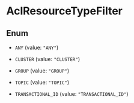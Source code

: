 

# AclResourceTypeFilter

## Enum


* `ANY` (value: `"ANY"`)

* `CLUSTER` (value: `"CLUSTER"`)

* `GROUP` (value: `"GROUP"`)

* `TOPIC` (value: `"TOPIC"`)

* `TRANSACTIONAL_ID` (value: `"TRANSACTIONAL_ID"`)



